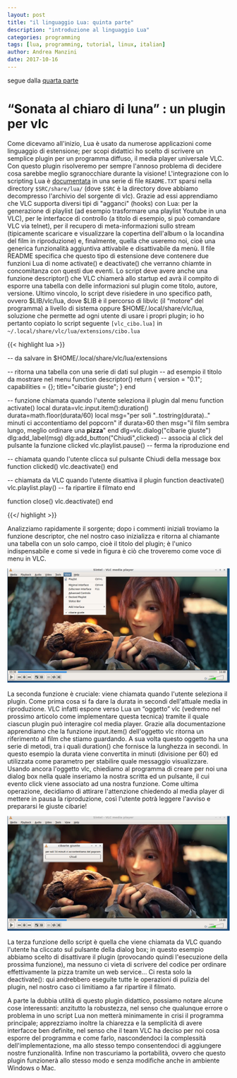 ```yaml
---
layout: post
title: "il linguaggio Lua: quinta parte"
description: "introduzione al linguaggio Lua"
categories: programming
tags: [lua, programming, tutorial, linux, italian]
author: Andrea Manzini
date: 2017-10-16
---
```



segue dalla [quarta parte](http://ilmanzo.github.io/programming/2017/04/11/il-linguaggio-lua-quarta-parte)

# “Sonata al chiaro di luna” : un plugin per vlc

Come dicevamo all'inizio, Lua è usato da numerose applicazioni come linguaggio di estensione; per scopi didattici ho scelto di scrivere un semplice plugin per un programma diffuso, il media player universale VLC. Con questo plugin risolveremo per sempre l'annoso problema di decidere cosa sarebbe meglio sgranocchiare durante la visione!
L'integrazione con lo scripting Lua è [documentata](https://www.videolan.org/developers/vlc/share/lua/README.txt) in una serie di file `README.TXT` sparsi nella directory `$SRC/share/lua/` (dove `$SRC` è la directory dove abbiamo decompresso l'archivio del sorgente di vlc). Grazie ad essi apprendiamo che VLC supporta diversi tipi di "agganci" (hooks) con Lua: per la generazione di playlist (ad esempio trasformare una playlist Youtube in una VLC), per le interfacce di controllo (a titolo di esempio, si può comandare VLC via telnet), per il recupero di meta-informazioni sullo stream (tipicamente scaricare e visualizzare la copertina dell'album o la locandina del film in riproduzione) e, finalmente, quella che useremo noi, cioè una generica funzionalità aggiuntiva attivabile e disattivabile da menù. 
Il file README specifica che questo tipo di estensione deve contenere due funzioni Lua di nome activate() e deactivate() che verranno chiamte in concomitanza con questi due eventi. Lo script deve avere anche una funzione descriptor() che VLC chiamerà allo startup ed avrà il compito di esporre una tabella con delle informazioni sul plugin come titolo, autore, versione. Ultimo vincolo, lo script deve risiedere in uno specifico path, ovvero $LIB/vlc/lua, dove $LIB è il percorso di libvlc (il “motore” del programma) a livello di sistema oppure $HOME/.local/share/vlc/lua, soluzione che permette ad ogni utente di usare i propri plugin; io ho pertanto copiato lo script seguente `[vlc_cibo.lua]` in `~/.local/share/vlc/lua/extensions/cibo.lua`

{{< highlight lua >}}

-- da salvare in $HOME/.local/share/vlc/lua/extensions

-- ritorna una tabella con una serie di dati sul plugin
-- ad esempio il titolo da mostrare nel menu
function descriptor()
    return { 
      version = "0.1";
      capabilities = {};
      title="cibarie giuste"; 
    }
end

-- funzione chiamata quando l'utente seleziona il plugin dal menu
function activate()
    local durata=vlc.input.item():duration()
    durata=math.floor(durata/60)
    local msg="per soli "..tostring(durata).." minuti ci accontentiamo del popcorn"
    if durata>60 then
      msg="il film sembra lungo, meglio ordinare una <b>pizza</b>"
    end
    dlg=vlc.dialog("cibarie giuste")
    dlg:add_label(msg)
    dlg:add_button("Chiudi",clicked) -- associa al click del pulsante la funzione clicked
    vlc.playlist.pause() -- ferma la riproduzione
end

-- chiamata quando l'utente clicca sul pulsante Chiudi della message box
function clicked()
    vlc.deactivate()
end

-- chiamata da VLC quando l'utente disattiva il plugin
function deactivate()
    vlc.playlist.play() -- fa ripartire il filmato
end

function close()
    vlc.deactivate()
end


{{</ highlight >}}


Analizziamo rapidamente il sorgente; dopo i commenti iniziali troviamo la funzione descriptor, che nel nostro caso inizializza e ritorna al chiamante una tabella con un solo campo, cioè il titolo del plugin; è l'unico indispensabile e come si vede in figura è ciò che troveremo come voce di menu in VLC. 

![figura7_lua_vlc](/img/lua_fig007_vlc_luaplugin_menu.png "vlc menu with added plugin")

La seconda funzione è cruciale: viene chiamata quando l'utente seleziona il plugin. Come prima cosa si fa dare la durata in secondi dell'attuale media in riproduzione. VLC infatti espone verso Lua un “oggetto” vlc (vedremo nel prossimo articolo come implementare questa tecnica) tramite il quale ciascun plugin può interagire col media player. Grazie alla documentazione apprendiamo che la funzione input.item() dell'oggetto vlc ritorna un riferimento al film che stiamo guardando. A sua volta questo oggetto ha una serie di metodi, tra i quali duration() che fornisce la lunghezza in secondi. In questo esempio la durata viene convertita in minuti (divisione per 60) ed utilizzata come parametro per stabilire quale messaggio visualizzare.
Usando ancora l'oggetto vlc, chiediamo al programma di creare per noi una dialog box nella quale inseriamo la nostra scritta ed un pulsante, il cui evento click viene associato ad una nostra funzione. Come ultima operazione, decidiamo di attirare l'attenzione chiedendo al media player di mettere in pausa la riproduzione, così l'utente potrà leggere l'avviso e prepararsi le giuste cibarie! 

![figura8_lua_vlc](/img/lua_fig008_vlc_luaplugin_attivo.png "vlc with plugin active")

La terza funzione dello script è quella che viene chiamata da VLC quando l'utente ha cliccato sul pulsante della dialog box; in questo esempio abbiamo scelto di disattivare il plugin (provocando quindi l'esecuzione della prossima funzione), ma nessuno ci vieta di scrivere del codice per ordinare effettivamente la pizza tramite un web service...
Ci resta solo la deactivate(): qui andrebbero eseguite tutte le operazioni di pulizia del plugin, nel nostro caso ci limitiamo a far ripartire il filmato.

A parte la dubbia utilità di questo plugin didattico, possiamo notare alcune cose interessanti: anzitutto la robustezza, nel senso che qualunque errore o problema in uno script Lua non metterà minimamente in crisi il programma principale; apprezziamo inoltre la chiarezza e la semplicità di avere interfacce ben definite, nel senso che il team VLC ha deciso per noi cosa esporre del programma e come farlo, nascondendoci la complessità dell'implementazione, ma allo stesso tempo consentendoci di aggiungere nostre funzionalità. Infine non trascuriamo la portabilità, ovvero che questo plugin funzionerà allo stesso modo e senza modifiche anche in ambiente Windows o Mac.


